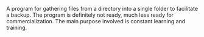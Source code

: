 A program for gathering files from a directory into a single folder to facilitate a backup. The program is definitely not ready, much less ready for commercialization. The main purpose involved is constant learning and training.
